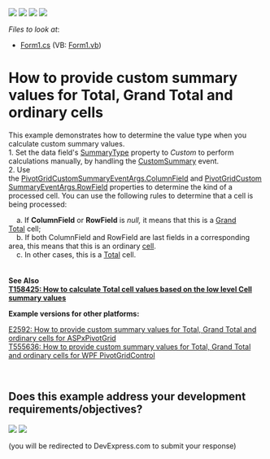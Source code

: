 <!-- default badges list -->
![](https://img.shields.io/endpoint?url=https://codecentral.devexpress.com/api/v1/VersionRange/128582395/17.1.5%2B)
[![](https://img.shields.io/badge/Open_in_DevExpress_Support_Center-FF7200?style=flat-square&logo=DevExpress&logoColor=white)](https://supportcenter.devexpress.com/ticket/details/T555679)
[![](https://img.shields.io/badge/📖_How_to_use_DevExpress_Examples-e9f6fc?style=flat-square)](https://docs.devexpress.com/GeneralInformation/403183)
[![](https://img.shields.io/badge/💬_Leave_Feedback-feecdd?style=flat-square)](#does-this-example-address-your-development-requirementsobjectives)
<!-- default badges end -->
<!-- default file list -->
*Files to look at*:

* [Form1.cs](./CS/WinPivotCustomSummaryCellType/Form1.cs) (VB: [Form1.vb](./VB/VBWinPivotCustomSummaryCellType/Form1.vb))
<!-- default file list end -->
# How to provide custom summary values for Total, Grand Total and ordinary cells


<p>This example demonstrates how to determine the value type when you calculate custom summary values.<br>1. Set the data field's <a href="https://documentation.devexpress.com/CoreLibraries/DevExpress.XtraPivotGrid.PivotGridFieldBase.SummaryType.property">SummaryType</a> property to <em>Custom</em> to perform calculations manually, by handling the <a href="http://documentation.devexpress.com/#WindowsForms/DevExpressXtraPivotGridPivotGridControl_CustomSummarytopic"><u>CustomSummary</u></a> event. <br>2. Use the <a href="https://documentation.devexpress.com/#CoreLibraries/DevExpressXtraPivotGridDataPivotGridCustomSummaryEventArgsBase~T~_ColumnFieldtopic"><u>PivotGridCustomSummaryEventArgs.ColumnField</u></a> and <a href="https://documentation.devexpress.com/#CoreLibraries/DevExpressXtraPivotGridDataPivotGridCustomSummaryEventArgsBase~T~_RowFieldtopic"><u>PivotGridCustomSummaryEventArgs.RowField</u></a> properties to determine the kind of a processed cell. You can use the following rules to determine that a cell is being processed:</p>
<p>    a. If <strong>ColumnField</strong> or <strong>RowField</strong> is <em>null, </em>it means that this is a <a href="https://documentation.devexpress.com/WindowsForms/1692/Controls-and-Libraries/Pivot-Grid/UI-Elements/Grand-Totals">Grand Total</a> cell;<br>    b. If both ColumnField and RowField are last fields in a corresponding area, this means that this is an ordinary <a href="https://documentation.devexpress.com/WindowsForms/1681/Controls-and-Libraries/Pivot-Grid/UI-Elements/Cell">cell</a>.<br>    c. In other cases, this is a <a href="https://documentation.devexpress.com/WindowsForms/1691/Controls-and-Libraries/Pivot-Grid/UI-Elements/Totals">Total</a> cell.<br><br><br><strong>See Also<br><a href="https://www.devexpress.com/Support/Center/p/T158425">T158425: How to calculate Total cell values based on the low level Cell summary values</a> <br></strong></p>
<p><strong>Example versions for other platforms:</strong></p>
<p><a href="https://www.devexpress.com/Support/Center/p/E2592">E2592: How to provide custom summary values for Total, Grand Total and ordinary cells for ASPxPivotGrid</a><br><a href="https://www.devexpress.com/Support/Center/p/T555636">T555636: How to provide custom summary values for Total, Grand Total and ordinary cells for WPF PivotGridControl</a></p>

<br/>


<!-- feedback -->
## Does this example address your development requirements/objectives?

[<img src="https://www.devexpress.com/support/examples/i/yes-button.svg"/>](https://www.devexpress.com/support/examples/survey.xml?utm_source=github&utm_campaign=winforms-pivot-grid-provide-custom-summary-values-for-cells&~~~was_helpful=yes) [<img src="https://www.devexpress.com/support/examples/i/no-button.svg"/>](https://www.devexpress.com/support/examples/survey.xml?utm_source=github&utm_campaign=winforms-pivot-grid-provide-custom-summary-values-for-cells&~~~was_helpful=no)

(you will be redirected to DevExpress.com to submit your response)
<!-- feedback end -->
